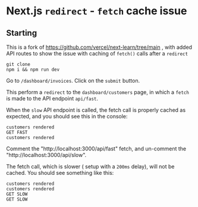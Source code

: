 # Next.js `redirect` - `fetch` cache issue

## Starting
This is a fork of https://github.com/vercel/next-learn/tree/main , with added API routes to show the issue with caching of `fetch()` calls after a `redirect`

```
git clone
npm i && npm run dev
```

Go to `/dashboard/invoices`.
Click on the `submit` button.

This perform a `redirect` to the `dashboard/customers` page, in which a `fetch` is made to the API endpoint `api/fast`.

When the `slow` API endpoint is called, the fetch call is properly cached as expected, and you should see this in the console:

```
customers rendered
GET FAST
customers rendered
```

Comment the "http://localhost:3000/api/fast" fetch, and un-comment  the "http://localhost:3000/api/slow".

The fetch call, which is slower ( setup with a `200ms` delay), will not be cached. You should see something like this:

```
customers rendered
customers rendered
GET SLOW
GET SLOW
```